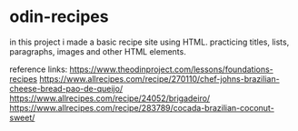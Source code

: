 # odin-recipes

in this project i made a basic recipe site using HTML.
practicing titles, lists, paragraphs, images and other HTML elements.

reference links:
https://www.theodinproject.com/lessons/foundations-recipes
https://www.allrecipes.com/recipe/270110/chef-johns-brazilian-cheese-bread-pao-de-queijo/
https://www.allrecipes.com/recipe/24052/brigadeiro/
https://www.allrecipes.com/recipe/283789/cocada-brazilian-coconut-sweet/